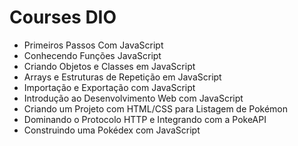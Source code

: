 # Courses DIO
* Primeiros Passos Com JavaScript
* Conhecendo Funções JavaScript
* Criando Objetos e Classes em JavaScript
* Arrays e Estruturas de Repetição em JavaScript
* Importação e Exportação com JavaScript
* Introdução ao Desenvolvimento Web com JavaScript
* Criando um Projeto com HTML/CSS para Listagem de Pokémon
* Dominando o Protocolo HTTP e Integrando com a PokeAPI
* Construindo uma Pokédex com JavaScript
